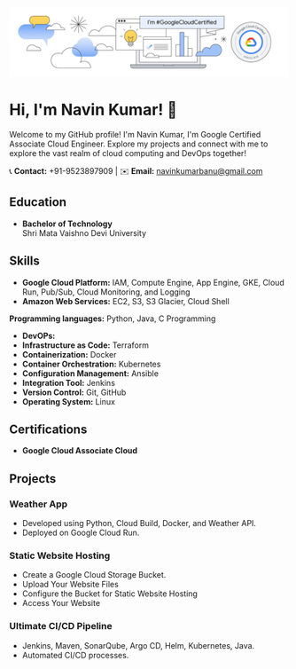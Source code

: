 ![logo](https://github.com/Guda-mahendar/Guda-mahendar/blob/main/Associate_Linkedin%402x.jpg)

# Hi, I'm Navin Kumar! 👋

Welcome to my GitHub profile! I'm Navin Kumar,  I'm Google Certified Associate Cloud Engineer. Explore my projects and connect with me to explore the vast realm of cloud computing and DevOps together! 

📞 **Contact:** +91-9523897909 | ✉️ **Email:** navinkumarbanu@gmail.com

## Education

- **Bachelor of Technology**  
 Shri Mata Vaishno Devi University

## Skills

- **Google Cloud Platform:** IAM, Compute Engine, App Engine, GKE, Cloud Run, Pub/Sub, Cloud Monitoring, and Logging
- **Amazon Web Services:** EC2, S3, S3 Glacier, Cloud Shell 

**Programming languages:** Python, Java, C Programming

- **DevOPs:**
- **Infrastructure as Code:** Terraform
- **Containerization:** Docker
- **Container Orchestration:** Kubernetes
- **Configuration Management:** Ansible
- **Integration Tool:** Jenkins
- **Version Control:** Git, GitHub
- **Operating System:** Linux

## Certifications

- **Google Cloud Associate Cloud**
  
## Projects

### Weather App
- Developed using Python, Cloud Build, Docker, and Weather API.
- Deployed on Google Cloud Run.

### Static Website Hosting
- Create a Google Cloud Storage Bucket.
- Upload Your Website Files
- Configure the Bucket for Static Website Hosting
- Access Your Website

### Ultimate CI/CD Pipeline
- Jenkins, Maven, SonarQube, Argo CD, Helm, Kubernetes, Java.
- Automated CI/CD processes.
